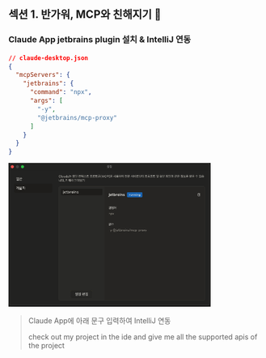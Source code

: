 ## 섹션 1. 반가워, MCP와 친해지기 👋

### Claude App jetbrains plugin 설치 & IntelliJ 연동

```json
// claude-desktop.json
{
  "mcpServers": {
    "jetbrains": {
      "command": "npx",
      "args": [
        "-y",
        "@jetbrains/mcp-proxy"
      ]
    }
  }
}
```

<img src="image_1.png" width="400px">

> Claude App에 아래 문구 입력하여 IntelliJ 연동
>
> check out my project in the ide and give me all the supported apis of the project